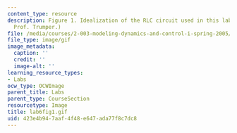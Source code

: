 ```yaml
---
content_type: resource
description: Figure 1. Idealization of the RLC circuit used in this lab. (Image by
  Prof. Trumper.)
file: /media/courses/2-003-modeling-dynamics-and-control-i-spring-2005/423e4b947aaf4f48e647ada77f8c7dc8_lab6fig1.gif
file_type: image/gif
image_metadata:
  caption: ''
  credit: ''
  image-alt: ''
learning_resource_types:
- Labs
ocw_type: OCWImage
parent_title: Labs
parent_type: CourseSection
resourcetype: Image
title: lab6fig1.gif
uid: 423e4b94-7aaf-4f48-e647-ada77f8c7dc8
---
```

